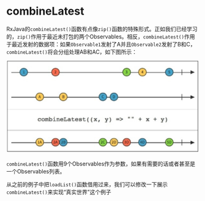 # combineLatest

RxJava的`combineLatest()`函数有点像`zip()`函数的特殊形式。正如我们已经学习的，`zip()`作用于最近未打包的两个Observables。相反，`combineLatest()`作用于最近发射的数据项：如果`Observable1`发射了A并且`Observable2`发射了B和C，`combineLatest()`将会分组处理AB和AC，如下图所示：

![](chapter6_9.png)

`combineLatest()`函数用9个Observables作为参数，如果有需要的话或者甚至是一个Observables列表。

从之前的例子中把`loadList()`函数借用过来，我们可以修改一下展示`combineLatest()`来实现“真实世界”这个例子